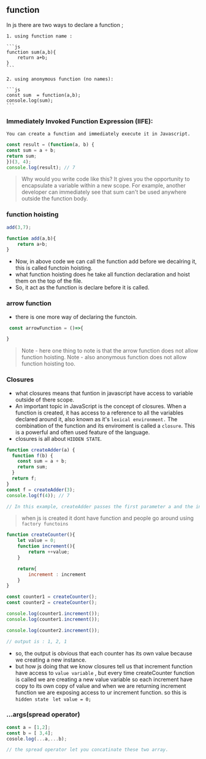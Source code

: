 ## function 

In js there are two ways to declare a function ;

    1. using function name :  

    ```js
    function sum(a,b){
        return a+b;
    }
    ```

    2. using anonymous function (no names):

    ```js
    const sum  = function(a,b); 
    console.log(sum);
    ```

### Immediately Invoked Function Expression (IIFE):

    You can create a function and immediately execute it in Javascript.

```js
const result = (function(a, b) {
const sum = a + b;
return sum;
})(3, 4);
console.log(result); // 7
```

>Why would you write code like this? It gives you the opportunity to encapsulate a variable within a new scope. For example, another developer can immediately see that sum can't be used anywhere outside the function body.

### function hoisting

```js 
add(3,7);

function add(a,b){
    return a+b;
}
```

* Now, in above code we can call the function add before we decalring it, this is called functoin hoisting.
* what function hoisting does he take all function declaration and hoist them on the top of the file.
* So, it act as the function is declare before it is called.

### arrow function 

* there is one more way of declaring the functoin.
```js
 const arrowFunction = ()=>{

}
```
>Note -  here one thing to note is that the arrow function does not allow function hoisting.
>Note -  also anonymous function does not allow function hoisting too.


### Closures

* what closures means that funtion in javascript have access to variable outside of there scope.
* An important topic in JavaScript is the concept of closures. When a function is created, it has access to a reference to all the variables declared around it, also known as it's `lexical environment.` The combination of the function and its enviroment is called a `closure`. This is a powerful and often used feature of the language.
* closures is all about `HIDDEN STATE`.

```js
function createAdder(a) {
  function f(b) {
    const sum = a + b;
    return sum;
  }
  return f;
}
const f = createAdder(3);
console.log(f(4)); // 7

// In this example, createAdder passes the first parameter a and the inner function has access to it. This way, createAdder serves as a factory of new functions, with each returned function having different behavior.
```

>when js is created it dont have function and people go around using `factory functoins`

```js
function createCounter(){
    let value = 0;
    function increment(){
        return ++value;
    }

    return{
        increment : increment
    }
}

const counter1 = createCounter();
const counter2 = createCounter();

console.log(counter1.increment());
console.log(counter1.increment());

console.log(counter2.increment());

// output is : 1, 2, 1 
```

* so, the output is obvious that each counter has its own value because we creating a new instance.
* but how js doing that we know closures tell us that  increment function have access to `value variable` , but every time createCounter function is called we are creating a new value variable so each increment have copy to its own copy of value and when we are returning increment function we are exposing access to ur increment function. so this is `hidden state `   `let value = 0;` 

### ...args(spread operator)

```js
const a = [1,2];
const b = [ 3,4];
cosole.log(...a,...b);

// the spread operator let you concatinate these two array.
```